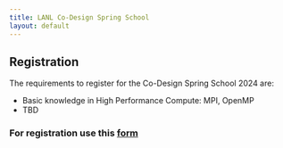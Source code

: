 ```yaml
---
title: LANL Co-Design Spring School
layout: default
---
```


## Registration

The requirements to register for the Co-Design Spring School 2024 are: 
- Basic knowledge in High Performance Compute: MPI, OpenMP
- TBD

<h3> For registration use this <a href="https://forms.gle/xxt5WCZvkNZ86NaB9" target="_blank"> form </a></h3>

